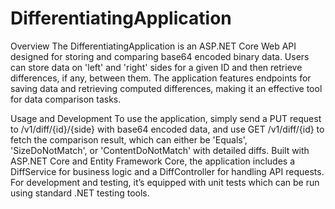 # DifferentiatingApplication

Overview
The DifferentiatingApplication is an ASP.NET Core Web API designed for storing and comparing base64 encoded binary data. Users can store data on 'left' and 'right' sides for a given ID and then retrieve differences, if any, between them. The application features endpoints for saving data and retrieving computed differences, making it an effective tool for data comparison tasks.

Usage and Development
To use the application, simply send a PUT request to /v1/diff/{id}/{side} with base64 encoded data, and use GET /v1/diff/{id} to fetch the comparison result, which can either be 'Equals', 'SizeDoNotMatch', or 'ContentDoNotMatch' with detailed diffs. Built with ASP.NET Core and Entity Framework Core, the application includes a DiffService for business logic and a DiffController for handling API requests. For development and testing, it’s equipped with unit tests which can be run using standard .NET testing tools.
